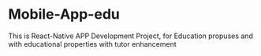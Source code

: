 # Mobile-App-edu
This is React-Native APP Development Project, for Education propuses and with educational properties with tutor enhancement
